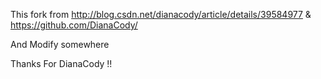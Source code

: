This fork from http://blog.csdn.net/dianacody/article/details/39584977 
          & https://github.com/DianaCody/



And Modify somewhere

Thanks For DianaCody !!
 

